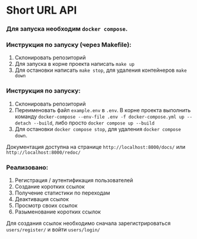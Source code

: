 # Short URL API

### Для запуска необходим `docker compose`.
### Инструкция по запуску (через Makefile):
1. Склонировать репозиторий
2. Для запуска в корне проекта написать `make up`
3. Для остановки написать `make stop`, для удаления контейнеров `make down`


### Инструкция по запуску:
1. Склонировать репозиторий
2. Переименовать файл `example.env` в `.env`. В корне проекта выполнить команду `docker-compose --env-file .env -f docker-compose.yml up --detach --build`, либо просто `docker compose up --build`
3. Для остановки `docker compose stop`, для удаления `docker compose down`.

Документация доступна на странице `http://localhost:8000/docs/` или `http://localhost:8000/redoc/`

### Реализовано:
1. Регистрация / аутентификация пользователей
2. Создание коротких ссылок
3. Получение статистики по переходам
4. Деактивация ссылок
5. Просмотр своих ссылок
6. Разыменование коротких ссылок

Для создания ссылок необходимо сначала зарегистрироваться `users/register/` и войти `users/login/`